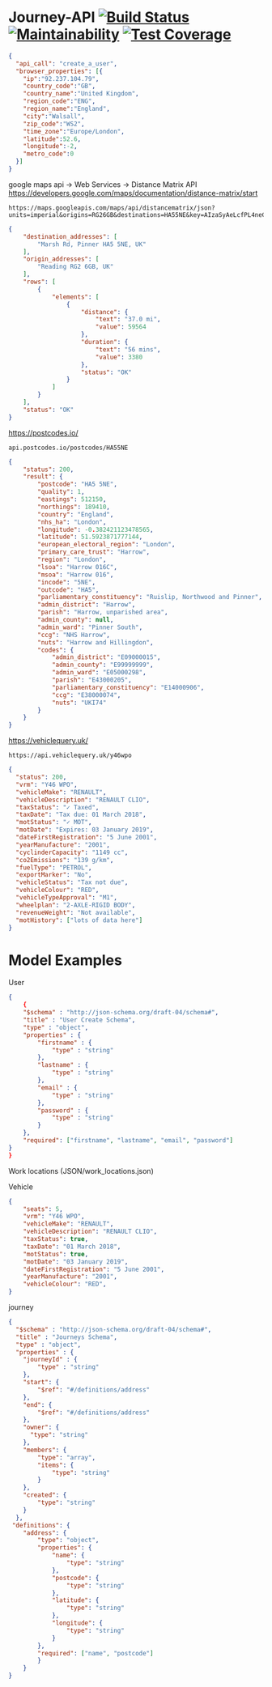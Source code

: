 # Journey-API [![Build Status](https://travis-ci.org/ed-wright/Journey-API.svg?branch=master)](https://travis-ci.org/ed-wright/Journey-API) [![Maintainability](https://api.codeclimate.com/v1/badges/d1ac774be485d653fe9a/maintainability)](https://codeclimate.com/github/Journey-Carshare/api/maintainability) [![Test Coverage](https://api.codeclimate.com/v1/badges/d1ac774be485d653fe9a/test_coverage)](https://codeclimate.com/github/Journey-Carshare/api/test_coverage)
```json
{
  "api_call": "create_a_user",
  "browser_properties": [{
    "ip":"92.237.104.79",
    "country_code":"GB",
    "country_name":"United Kingdom",
    "region_code":"ENG",
    "region_name":"England",
    "city":"Walsall",
    "zip_code":"WS2",
    "time_zone":"Europe/London",
    "latitude":52.6,
    "longitude":-2,
    "metro_code":0
  }]
}
```


google maps api -> Web Services -> Distance Matrix API https://developers.google.com/maps/documentation/distance-matrix/start
```
https://maps.googleapis.com/maps/api/distancematrix/json?units=imperial&origins=RG26GB&destinations=HA55NE&key=AIzaSyAeLcfPL4neCIBbtovCg0IG6FTUqON4R74
```
```json
{
    "destination_addresses": [
        "Marsh Rd, Pinner HA5 5NE, UK"
    ],
    "origin_addresses": [
        "Reading RG2 6GB, UK"
    ],
    "rows": [
        {
            "elements": [
                {
                    "distance": {
                        "text": "37.0 mi",
                        "value": 59564
                    },
                    "duration": {
                        "text": "56 mins",
                        "value": 3380
                    },
                    "status": "OK"
                }
            ]
        }
    ],
    "status": "OK"
}
```

https://postcodes.io/
```
api.postcodes.io/postcodes/HA55NE
```
```json
{
    "status": 200,
    "result": {
        "postcode": "HA5 5NE",
        "quality": 1,
        "eastings": 512150,
        "northings": 189410,
        "country": "England",
        "nhs_ha": "London",
        "longitude": -0.382421123478565,
        "latitude": 51.5923871777144,
        "european_electoral_region": "London",
        "primary_care_trust": "Harrow",
        "region": "London",
        "lsoa": "Harrow 016C",
        "msoa": "Harrow 016",
        "incode": "5NE",
        "outcode": "HA5",
        "parliamentary_constituency": "Ruislip, Northwood and Pinner",
        "admin_district": "Harrow",
        "parish": "Harrow, unparished area",
        "admin_county": null,
        "admin_ward": "Pinner South",
        "ccg": "NHS Harrow",
        "nuts": "Harrow and Hillingdon",
        "codes": {
            "admin_district": "E09000015",
            "admin_county": "E99999999",
            "admin_ward": "E05000298",
            "parish": "E43000205",
            "parliamentary_constituency": "E14000906",
            "ccg": "E38000074",
            "nuts": "UKI74"
        }
    }
}
```

https://vehiclequery.uk/

```
https://api.vehiclequery.uk/y46wpo
```
```json
{
  "status": 200,
  "vrm": "Y46 WPO",
  "vehicleMake": "RENAULT",
  "vehicleDescription": "RENAULT CLIO",
  "taxStatus": "✓ Taxed",
  "taxDate": "Tax due: 01 March 2018",
  "motStatus": "✓ MOT",
  "motDate": "Expires: 03 January 2019",
  "dateFirstRegistration": "5 June 2001",
  "yearManufacture": "2001",
  "cyclinderCapacity": "1149 cc",
  "co2Emissions": "139 g/km",
  "fuelType": "PETROL",
  "exportMarker": "No",
  "vehicleStatus": "Tax not due",
  "vehicleColour": "RED",
  "vehicleTypeApproval": "M1",
  "wheelplan": "2-AXLE-RIGID BODY",
  "revenueWeight": "Not available",
  "motHistory": ["lots of data here"]
}
```

# Model Examples

User
```json
{
	{
    "$schema" : "http://json-schema.org/draft-04/schema#",
    "title" : "User Create Schema",
    "type" : "object",
    "properties" : {
        "firstname" : { 
            "type" : "string"
        },
        "lastname" : { 
            "type" : "string"
        },
        "email" : { 
            "type" : "string"
        },
        "password" : { 
            "type" : "string"
        }
    },
    "required": ["firstname", "lastname", "email", "password"]
}
}
```

Work locations (JSON/work_locations.json)

Vehicle
```json
{
    "seats": 5,
	"vrm": "Y46 WPO",
	"vehicleMake": "RENAULT",
	"vehicleDescription": "RENAULT CLIO",
	"taxStatus": true,
	"taxDate": "01 March 2018",
	"motStatus": true,
	"motDate": "03 January 2019",
	"dateFirstRegistration": "5 June 2001",
	"yearManufacture": "2001",
    "vehicleColour": "RED",
}
```

journey
```JSON
{
  "$schema" : "http://json-schema.org/draft-04/schema#",
  "title" : "Journeys Schema",
  "type" : "object",
  "properties" : {
    "journeyId" : { 
        "type" : "string"
    },
    "start": {
        "$ref": "#/definitions/address"
    },
    "end": {
        "$ref": "#/definitions/address"
    },
    "owner": {
      "type": "string"  
    },
    "members": {
        "type": "array",
        "items": {
            "type": "string"
        }
    },
    "created": {
        "type": "string"
    }
  },
 "definitions": {
    "address": {
        "type": "object",
        "properties": {
            "name": {
                "type": "string"
            },
            "postcode": {
                "type": "string"
            },
            "latitude": {
                "type": "string"
            },
            "longitude": {
                "type": "string"
            }
        },
        "required": ["name", "postcode"]
        }
    }
}
```
